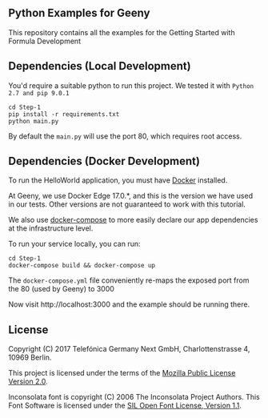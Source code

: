 ## Python Examples for Geeny

This repository contains all the examples for the Getting Started with Formula Development

## Dependencies (Local Development)

You'd require a suitable python to run this project. We tested it with `Python 2.7
and pip 9.0.1`


```
cd Step-1
pip install -r requirements.txt
python main.py
```

By default the `main.py` will use the port 80, which requires root access.

## Dependencies (Docker Development)

To run the HelloWorld application, you must have [Docker](https://www.docker.com/)
installed.

At Geeny, we use Docker Edge 17.0.*, and this is the version we have used in our
tests. Other versions are not guaranteed to work with this tutorial.

We also use [docker-compose](https://github.com/docker/compose) to more easily
declare our app dependencies at the infrastructure level.

To run your service locally, you can run:

```
cd Step-1
docker-compose build && docker-compose up
```

The `docker-compose.yml` file conveniently re-maps the exposed port from the 80 (used
by Geeny) to 3000

Now visit http://localhost:3000 and the example should be running there.

## License

Copyright (C) 2017 Telefónica Germany Next GmbH, Charlottenstrasse 4, 10969 Berlin.

This project is licensed under the terms of the [Mozilla Public License Version 2.0](LICENSE.md).

Inconsolata font is copyright (C) 2006 The Inconsolata Project Authors. This Font Software is licensed under the [SIL Open Font License, Version 1.1](OFL.txt).
